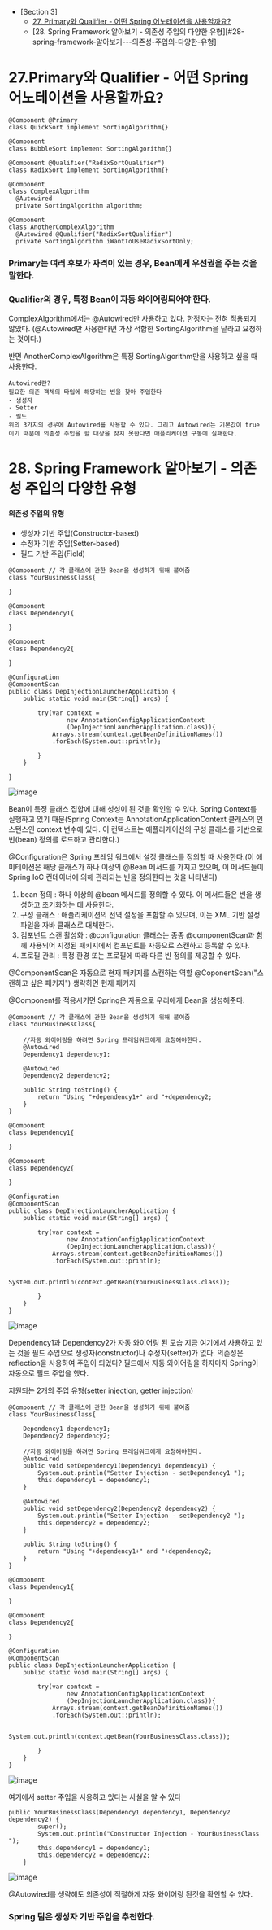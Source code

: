 - [Section 3]
  - [27.  Primary와 Qualifier - 어떤 Spring 어노테이션을 사용할까요?](#27primary와-qualifier---어떤-spring-어노테이션을-사용할까요)
  - [28. Spring Framework 알아보기 - 의존성 주입의 다양한 유형][#28-spring-framework-알아보기---의존성-주입의-다양한-유형]


# 27.Primary와 Qualifier - 어떤 Spring 어노테이션을 사용할까요?
```
@Component @Primary
class QuickSort implement SortingAlgorithm{}

@Component
class BubbleSort implement SortingAlgorithm{}

@Component @Qualifier("RadixSortQualifier")
class RadixSort implement SortingAlgorithm{}

@Component
class ComplexAlgorithm
  @Autowired
  private SortingAlgorithm algorithm;

@Component
class AnotherComplexAlgorithm
  @Autowired @Qualifier("RadixSortQualifier")
  private SortingAlgorithm iWantToUseRadixSortOnly;

```
### Primary는 여러 후보가 자격이 있는 경우, Bean에게 우선권을 주는 것을 말한다.
### Qualifier의 경우, 특정 Bean이 자동 와이어링되어야 한다. 

ComplexAlgorithm에서는 @Autowired만 사용하고 있다. 한정자는 전혀 적용되지 않았다.
(@Autowired만 사용한다면 가장 적합한 SortingAlgorithm을 달라고 요청하는 것이다.)

반면 AnotherComplexAlgorithm은 특정 SortingAlgorithm만을 사용하고 싶을 때 사용한다.

```
Autowired란?
필요한 의존 객체의 타입에 해당하는 빈을 찾아 주입한다
- 생성자
- Setter
- 필드
위의 3가지의 경우에 Autowired를 사용할 수 있다. 그리고 Autowired는 기본값이 true이기 때문에 의존성 주입을 할 대상을 찾지 못한다면 애플리케이션 구동에 실패한다.
```

# 28. Spring Framework 알아보기 - 의존성 주입의 다양한 유형
#### 의존성 주입의 유형
- 생성자 기반 주입(Constructor-based)
- 수정자 기반 주입(Setter-based)
- 필드 기반 주입(Field)

```
@Component // 각 클래스에 관한 Bean을 생성하기 위해 붙여줌
class YourBusinessClass{
	
}

@Component
class Dependency1{
	
}

@Component
class Dependency2{
	
}

@Configuration
@ComponentScan
public class DepInjectionLauncherApplication {
	public static void main(String[] args) {
	
		try(var context = 
				new AnnotationConfigApplicationContext
				(DepInjectionLauncherApplication.class)){
			Arrays.stream(context.getBeanDefinitionNames())
			.forEach(System.out::println);
			
		}
	}

}
```
![image](https://github.com/kdahun/udemy_javaSpringBoot_Fullstack/assets/101082485/80ad77be-58f2-4729-8e57-8ce0a20ae299)

Bean이 특정 클래스 집합에 대해 성성이 된 것을 확인할 수 있다.
Spring Context를 실행하고 있기 때문(Spring Context는 AnnotationApplicationContext 클래스의 인스턴스인 context 변수에 있다. 이 컨텍스트는 애플리케이션의 구성 클래스를 기반으로 빈(bean) 정의를 로드하고 관리한다.)

@Configuration은 Spring 프레임 워크에서 설정 클래스를 정의할 때 사용한다.(이 애미테이션은 해당 클래스가 하나 이상의 @Bean 메서드를 가지고 있으며, 이 메서드들이 Spring IoC 컨테이너에 의해 관리되는 빈을 정의한다는 것을 나타낸다)
1. bean 정의 : 하나 이상의 @bean 메서드를 정의할 수 있다. 이 메서드들은 빈을 생성하고 초기화하는 데 사용한다.
2. 구성 클래스 : 애플리케이션의 전역 설정을 포함할 수 있으며, 이는 XML 기반 설정 파일을 자바 클래스로 대체한다.
3. 컴포넌트 스캔 활성화 : @configuration 클래스는 종종 @componentScan과 함께 사용되어 지정된 패키지에서 컴포넌트를 자동으로 스캔하고 등록할 수 있다.
4. 프로필 관리 : 특정 환경 또는 프로필에 따라 다른 빈 정의를 제공할 수 있다.

@ComponentScan은 자동으로 현재 패키지를 스캔하는 역할
@CoponentScan("스캔하고 싶은 패키지") 생략하면 현재 패키지

@Component를 적용시키면 Spring은 자동으로 우리에게 Bean을 생성해준다.

```
@Component // 각 클래스에 관한 Bean을 생성하기 위해 붙여줌
class YourBusinessClass{
	
	//자동 와이어링을 하려면 Spring 프레임워크에게 요청해야한다.
	@Autowired
	Dependency1 dependency1;
	
	@Autowired
	Dependency2 dependency2;
	
	public String toString() {
		return "Using "+dependency1+" and "+dependency2;
	}
}

@Component
class Dependency1{
	
}

@Component
class Dependency2{
	
}

@Configuration
@ComponentScan
public class DepInjectionLauncherApplication {
	public static void main(String[] args) {
	
		try(var context = 
				new AnnotationConfigApplicationContext
				(DepInjectionLauncherApplication.class)){
			Arrays.stream(context.getBeanDefinitionNames())
			.forEach(System.out::println);
			
			System.out.println(context.getBean(YourBusinessClass.class));
			
		}
	}
}
```

![image](https://github.com/kdahun/udemy_javaSpringBoot_Fullstack/assets/101082485/fc32ceed-97e1-4f0c-8a3d-9e50cc2e4c9d)

Dependency1과 Dependency2가 자동 와이어링 된 모습
지금 여기에서 사용하고 있는 것을 필드 주입으로 생성자(constructor)나 수정자(setter)가 없다.
의존성은 reflection을 사용하여 주입이 되었다?
필드에서 자동 와이어링을 하자마자 Spring이 자동으로 필드 주입을 했다.


지원되는 2개의 주입 유형(setter injection, getter injection)
```
@Component // 각 클래스에 관한 Bean을 생성하기 위해 붙여줌
class YourBusinessClass{
	
	Dependency1 dependency1;
	Dependency2 dependency2;
	
	//자동 와이어링을 하려면 Spring 프레임워크에게 요청해야한다.
	@Autowired
	public void setDependency1(Dependency1 dependency1) {
		System.out.println("Setter Injection - setDependency1 ");
		this.dependency1 = dependency1;
	}
	
	@Autowired
	public void setDependency2(Dependency2 dependency2) {
		System.out.println("Setter Injection - setDependency2 ");
		this.dependency2 = dependency2;
	}

	public String toString() {
		return "Using "+dependency1+" and "+dependency2;
	}
}

@Component
class Dependency1{
	
}

@Component
class Dependency2{
	
}

@Configuration
@ComponentScan
public class DepInjectionLauncherApplication {
	public static void main(String[] args) {
	
		try(var context = 
				new AnnotationConfigApplicationContext
				(DepInjectionLauncherApplication.class)){
			Arrays.stream(context.getBeanDefinitionNames())
			.forEach(System.out::println);
			
			System.out.println(context.getBean(YourBusinessClass.class));
			
		}
	}
}
```
![image](https://github.com/kdahun/udemy_javaSpringBoot_Fullstack/assets/101082485/3ad0f27e-cfa5-4576-943a-db239e3e59e5)

여기에서 setter 주입을 사용하고 있다는 사실을 알 수 있다

```
public YourBusinessClass(Dependency1 dependency1, Dependency2 dependency2) {
		super();
		System.out.println("Constructor Injection - YourBusinessClass ");
		this.dependency1 = dependency1;
		this.dependency2 = dependency2;
	}
```
![image](https://github.com/kdahun/udemy_javaSpringBoot_Fullstack/assets/101082485/cceb0e35-7f09-41a8-a414-ec9852682501)

@Autowired를 생략해도 의존성이 적절하게 자동 와이어링 된것을 확인할 수 있다.

### Spring 팀은 생성자 기반 주입을 추천한다.




